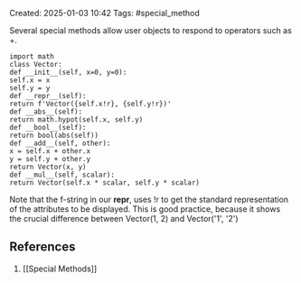 Created: 2025-01-03 10:42
Tags: #special_method

Several special methods allow user objects to respond to operators such as +.

```
import math
class Vector:
def __init__(self, x=0, y=0):
self.x = x
self.y = y
def __repr__(self):
return f'Vector({self.x!r}, {self.y!r})'
def __abs__(self):
return math.hypot(self.x, self.y)
def __bool__(self):
return bool(abs(self))
def __add__(self, other):
x = self.x + other.x
y = self.y + other.y
return Vector(x, y)
def __mul__(self, scalar):
return Vector(self.x * scalar, self.y * scalar)
```
Note that the f-string in our __repr__, uses !r to get the standard representation of the attributes to be displayed. This is good practice, because it shows the crucial difference between Vector(1, 2) and Vector('1', '2')
## References 
1. [[Special Methods]]